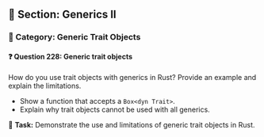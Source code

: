 ## 📘 Section: Generics II  
### 🔹 Category: Generic Trait Objects  
#### ❓ Question 228: Generic trait objects

How do you use trait objects with generics in Rust? Provide an example and explain the limitations.

- Show a function that accepts a `Box<dyn Trait>`.
- Explain why trait objects cannot be used with all generics.

🔧 **Task:** Demonstrate the use and limitations of generic trait objects in Rust.
